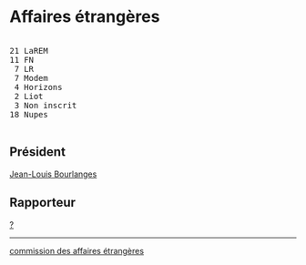 Affaires étrangères
===================


<pre class="composition">

21 LaREM
11 FN
 7 LR
 7 Modem
 4 Horizons
 2 Liot
 3 Non inscrit
18 Nupes

</pre>


Président
---------

[Jean-Louis Bourlanges][président]


Rapporteur
----------

[?][rapporteur]


<hr class="separator">

[commission des affaires étrangères][officiel]



[président]: https://www.assemblee-nationale.fr/dyn/deputes/PA721608
[rapporteur]: #
[officiel]: https://www.assemblee-nationale.fr/dyn/16/organes/commissions-permanentes/affaires-etrangeres/composition
